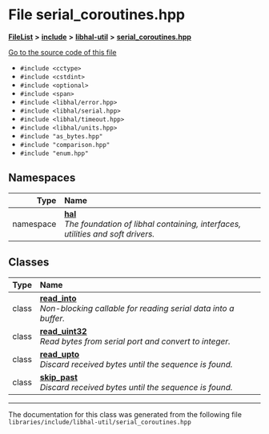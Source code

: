 

# File serial\_coroutines.hpp



[**FileList**](files.md) **>** [**include**](dir_cba0faac6e93618a6e2539705915bd70.md) **>** [**libhal-util**](dir_5e94bd3e75b6b11eff60149e0bc5664b.md) **>** [**serial\_coroutines.hpp**](serial__coroutines_8hpp.md)

[Go to the source code of this file](serial__coroutines_8hpp_source.md)



* `#include <cctype>`
* `#include <cstdint>`
* `#include <optional>`
* `#include <span>`
* `#include <libhal/error.hpp>`
* `#include <libhal/serial.hpp>`
* `#include <libhal/timeout.hpp>`
* `#include <libhal/units.hpp>`
* `#include "as_bytes.hpp"`
* `#include "comparison.hpp"`
* `#include "enum.hpp"`













## Namespaces

| Type | Name |
| ---: | :--- |
| namespace | [**hal**](namespacehal.md) <br>_The foundation of libhal containing, interfaces, utilities and soft drivers._  |


## Classes

| Type | Name |
| ---: | :--- |
| class | [**read\_into**](classhal_1_1read__into.md) <br>_Non-blocking callable for reading serial data into a buffer._  |
| class | [**read\_uint32**](classhal_1_1read__uint32.md) <br>_Read bytes from serial port and convert to integer._  |
| class | [**read\_upto**](classhal_1_1read__upto.md) <br>_Discard received bytes until the sequence is found._  |
| class | [**skip\_past**](classhal_1_1skip__past.md) <br>_Discard received bytes until the sequence is found._  |



















































------------------------------
The documentation for this class was generated from the following file `libraries/include/libhal-util/serial_coroutines.hpp`

